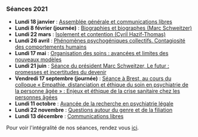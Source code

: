 ### Séances 2021
- **Lundi 18 janvier** : [Assemblée générale et communications libres](/seances/2021/janvier-2021-communications-libres)
- **Lundi 8 février (journée)** : [Biographies et biographes (Marc Schweitzer)](/seances/2021/fevrier-2021-biographies-biographes)
- **Lundi 22 mars** : [Isolement et contention (Cyril Hazif-Thomas)](/seances/2021/mars-2021-isolement-et-contention)
- **Lundi 26 avril** : [Phénomènes psychogéniques collectifs. Contagiosité des comportements humains](/seances/2021/avril-2021-phenomenes-psychogeniques-collectifs)
- **Lundi 17 mai** : [Organisation des soins : avancées et limites des nouveaux modèles](/seances/2021/mai-2021-organisation-des-soins)
- **Lundi 21 juin** : [Séance du président Marc Schweitzer, Le futur : promesses et incertitudes du devenir](/seances/2021/juin-2021-promesses-et-incertitudes-du-devenir)
- **Vendredi 17 septembre (journée)** : [Séance à Brest, au cours du colloque « Empathie, distanciation et éthique du soin en psychiatrie de la personne âgée » : Enjeux et éthique de la crise sanitaire chez les personnes âgées](/seances/2021/septembre-2021-enjeux-ethique-crise-sanitaire-personnes-agees)
- **Lundi 11 octobre** : [Avancée de la recherche en psychiatrie légale](/seances/2021/11-octobre-avancee-recherche-psychiatrie-legale)
- **Lundi 22 novembre** : [Questions autour du genre et de la filiation](/seances/2021/novembre-2021-questions-genre-filiation)
- **Lundi 13 décembre** : [Communications libres](/seances/2021/decembre-2021-communications-libres)

Pour voir l'intégralité de nos séances, rendez vous [ici](/seances/).
